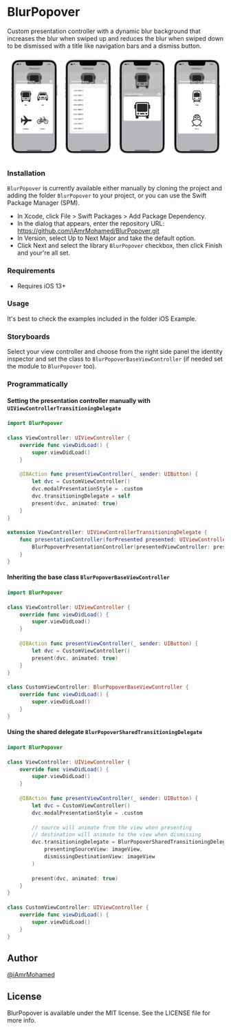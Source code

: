 # BlurPopover
Custom presentation controller with a dynamic blur background that increases the blur when swiped up and reduces the blur when swiped down to be dismissed with a title like navigation bars and a dismiss button.

![](Resources/examples.png)

### Installation
`BlurPopover` is currently available either manually by cloning the project and adding the folder `BlurPopover` to your project, or you can use the Swift Package Manager (SPM).

- In Xcode, click File > Swift Packages > Add Package Dependency.
- In the dialog that appears, enter the repository URL: https://github.com/iAmrMohamed/BlurPopover.git
- In Version, select Up to Next Major and take the default option.
- Click Next and select the library `BlurPopover` checkbox, then click Finish and your're all set. 

### Requirements
- Requires iOS 13+

### Usage

It's best to check the examples included in the folder iOS Example.

### Storyboards
Select your view controller and choose from the right side panel the identity inspector and set the class to `BlurPopoverBaseViewController` (if needed set the module to `BlurPopover` too).

### Programmatically

#### Setting the presentation controller manually with `UIViewControllerTransitioningDelegate`
```swift
import BlurPopover

class ViewController: UIViewController {
    override func viewDidLoad() {
        super.viewDidLoad()
    }
    
    @IBAction func presentViewController(_ sender: UIButton) {
        let dvc = CustomViewController()
        dvc.modalPresentationStyle = .custom
        dvc.transitioningDelegate = self
        present(dvc, animated: true)
    }
}

extension ViewController: UIViewControllerTransitioningDelegate {
    func presentationController(forPresented presented: UIViewController, presenting: UIViewController?, source: UIViewController) -> UIPresentationController? {
        BlurPopoverPresentationController(presentedViewController: presented, presenting: presenting)
    }
}
```

#### Inheriting the base class `BlurPopoverBaseViewController`
```swift
import BlurPopover

class ViewController: UIViewController {
    override func viewDidLoad() {
        super.viewDidLoad()
    }
    
    @IBAction func presentViewController(_ sender: UIButton) {
        let dvc = CustomViewController()
        present(dvc, animated: true)
    }
}

class CustomViewController: BlurPopoverBaseViewController {
    override func viewDidLoad() {
        super.viewDidLoad()
    }
}
```

#### Using the shared delegate `BlurPopoverSharedTransitioningDelegate`
```swift
import BlurPopover

class ViewController: UIViewController {
    override func viewDidLoad() {
        super.viewDidLoad()
    }
    
    @IBAction func presentViewController(_ sender: UIButton) {
        let dvc = CustomViewController()
        dvc.modalPresentationStyle = .custom
        
        // source will animate from the view when presenting
        // destination will animate to the view when dismissing
        dvc.transitioningDelegate = BlurPopoverSharedTransitioningDelegate.sharedDelegate(
            presentingSourceView: imageView,
            dismissingDestinationView: imageView
        )
        
        present(dvc, animated: true)
    }
}

class CustomViewController: UIViewController {
    override func viewDidLoad() {
        super.viewDidLoad()
    }
}
```

## Author
[@iAmrMohamed](https://twitter.com/iAmrMohamed)

## License

BlurPopover is available under the MIT license. See the LICENSE file for more info.
